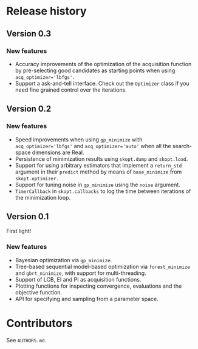 # Release history


## Version 0.3

### New features

* Accuracy improvements of the optimization of the acquisition function
by pre-selecting good candidates as starting points when
using `acq_optimizer='lbfgs'`.
* Support a ask-and-tell interface. Check out the `Optimizer` class if you need
fine grained control over the iterations.


## Version 0.2

### New features

* Speed improvements when using `gp_minimize` with `acq_optimizer='lbfgs'` and
`acq_optimizer='auto'` when all the search-space dimensions are Real.
* Persistence of minimization results using `skopt.dump` and `skopt.load`.
* Support for using arbitrary estimators that implement a
`return_std` argument in their `predict` method by means of `base_minimize` from `skopt.optimizer.`
* Support for tuning noise in `gp_minimize` using the `noise` argument.
* `TimerCallback` in `skopt.callbacks` to log the time between iterations of
the minimization loop.


## Version 0.1

First light!

### New features

* Bayesian optimization via `gp_minimize`.
* Tree-based sequential model-based optimization via `forest_minimize` and `gbrt_minimize`, with support for multi-threading.
* Support of LCB, EI and PI as acquisition functions.
* Plotting functions for inspecting convergence, evaluations and the objective function.
* API for specifying and sampling from a parameter space.


# Contributors

See `AUTHORS.md`.
